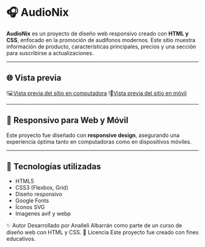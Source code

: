 # 🎧 AudioNix

**AudioNix** es un proyecto de diseño web responsivo creado con **HTML y CSS**, enfocado en la promoción de audífonos modernos. Este sitio muestra información de producto, características principales, precios y una sección para suscribirse a actualizaciones.

---

## 🌐 Vista previa

!💻[Vista previa del sitio en computadora](./img/computadora.jpeg)
!📱[Vista previa del sitio en móvil](./img/movil.jpeg)

---

## 📱 Responsivo para Web y Móvil

Este proyecto fue diseñado con **responsive design**, asegurando una experiencia óptima tanto en computadoras como en dispositivos móviles.

---

## 🚀 Tecnologías utilizadas

- HTML5
- CSS3 (Flexbox, Grid)
- Diseño responsivo
- Google Fonts
- Íconos SVG
- Imagenes avif y webp


✨ Autor
Desarrollado por Analleli Albarrán como parte de un curso de diseño web con HTML y CSS.
📝 Licencia
Este proyecto fue creado con fines educativos.